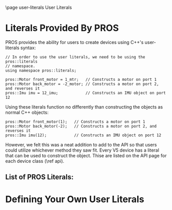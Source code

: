 \page user-literals User Literals

# Literals Provided By PROS

PROS provides the ability for users to create devices using C++'s user-literals
syntax:

```{.cpp}
// In order to use the user literals, we need to be using the pros::literals
// namespace. 
using namespace pros::literals;

pros::Motor front_motor = 1_mtr;   // Constructs a motor on port 1
pros::Motor back_motor = -2_motor; // Constructs a motor on port 2, and reverses it
pros::Imu imu = 12_imu;            // Constructs an IMU object on port 12
```

Using these literals function no differently than constructing the objects as 
normal C++ objects:

```{.cpp}
pros::Motor front_motor(1);   // Constructs a motor on port 1
pros::Motor back_motor(-2);   // Constructs a motor on port 2, and reverses it
pros::Imu imu(12);            // Constructs an IMU object on port 12
```

However, we felt this was a neat addition to add to the API so that users could
utilize whichever method they saw fit. Every V5 device has a literal that can 
be used to construct the object. Thise are listed on the API page for each
device class (\ref api). 

## List of PROS Literals:


# Defining Your Own User Literals

